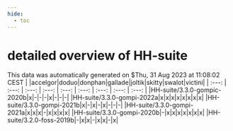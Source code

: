 ```yaml
---
hide:
  - toc
---
```


detailed overview of HH-suite
=============================


This data was automatically generated on $Thu, 31 Aug 2023 at 11:08:02 CEST
| |accelgor|doduo|donphan|gallade|joltik|skitty|swalot|victini|
| :---: | :---: | :---: | :---: | :---: | :---: | :---: | :---: | :---: |
|HH-suite/3.3.0-gompic-2020b|x|-|-|-|x|-|-|-|
|HH-suite/3.3.0-gompi-2022a|x|x|x|x|x|x|x|x|
|HH-suite/3.3.0-gompi-2021b|x|-|x|-|x|-|-|-|
|HH-suite/3.3.0-gompi-2021a|x|x|x|-|x|x|x|x|
|HH-suite/3.3.0-gompi-2020b|-|x|x|x|x|x|x|x|
|HH-suite/3.2.0-foss-2019b|-|x|x|-|x|x|-|x|
